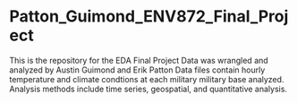 # Patton_Guimond_ENV872_Final_Project
This is the repository for the EDA Final Project
Data was wrangled and analyzed by Austin Guimond and Erik Patton
Data files contain  hourly temperature and climate condtions at each military
military base analyzed.
Analysis methods include time series, geospatial, and quantitative analysis. 
